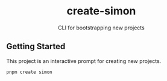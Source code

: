 <div align="center">

# create-simon

CLI for bootstrapping new projects

</div>

## Getting Started

This project is an interactive prompt for creating new projects.

```sh frame=none
pnpm create simon
```
